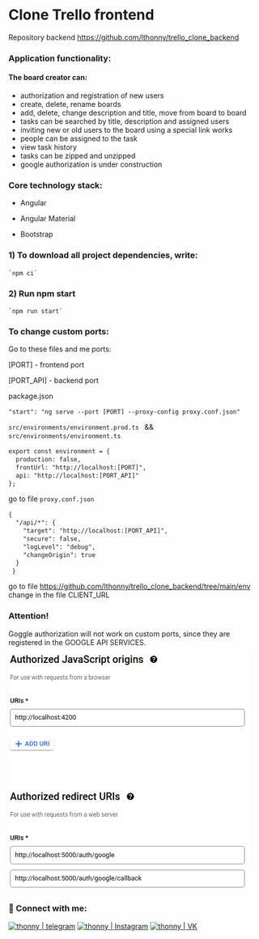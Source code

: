 # Clone Trello frontend

Repository backend https://github.com/lthonny/trello_clone_backend

### Application functionality:

#### The board creator can:

- authorization and registration of new users
- create, delete, rename boards
- add, delete, change description and title, move from board to board
- tasks can be searched by title, description and assigned users
- inviting new or old users to the board using a special link works
- people can be assigned to the task
- view task history
- tasks can be zipped and unzipped
- google authorization is under construction

### Core technology stack:

- Angular

- Angular Material

- Bootstrap

### 1) To download all project dependencies, write:

    `npm ci`

### 2) Run npm start

    `npm run start`

### To change custom ports:
Go to these files and me ports:

[PORT] - frontend port

[PORT_API] - backend port

package.json

    "start": "ng serve --port [PORT] --proxy-config proxy.conf.json"


`src/environments/environment.prod.ts ` && `src/environments/environment.ts`

  ``` 
  export const environment = {
    production: false,
    frontUrl: "http://localhost:[PORT]",
    api: "http://localhost:[PORT_API]"
  }; 
  ```
go to file `proxy.conf.json`
  ```
  {
    "/api/*": {
      "target": "http://localhost:[PORT_API]",
      "secure": false,
      "logLevel": "debug",
      "changeOrigin": true
    }
   }
  ```
  go to file https://github.com/lthonny/trello_clone_backend/tree/main/env
  change in the file CLIENT_URL

### Attention!
Goggle authorization will not work on custom ports, since they are registered in the GOOGLE API SERVICES.

![img_4.png](img_4.png)

### 🤝 Connect with me:

[<img alt="thonny | telegram" src="https://img.shields.io/badge/telegram-4680C2.svg?&style=for-the-badge&logo=telegram&logoColor=fff" />][telegram]
[<img alt="thonny | Instagram" src="https://img.shields.io/badge/instagram-E4405F.svg?&style=for-the-badge&logo=instagram&logoColor=fff" />][instagram]
[<img alt="thonny | VK" src="https://img.shields.io/badge/vk-4680C2.svg?&style=for-the-badge&logo=vk&logoColor=fff" />][vk]

[vk]: https://vk.com/thonny_v

[telegram]: https://t.me/thonnyDev

[instagram]: https://www.instagram.com/_th_vasiliy_/




